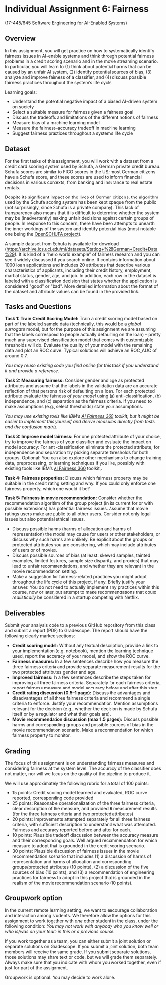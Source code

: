 # Individual Assignment 6: Fairness

(17-445/645 Software Engineering for AI-Enabled Systems)

## Overview

In this assignment, you will get practice on how to systematically identify fairness issues in AI-enable systems and think through potential fairness problems in a credit scoring scenario and in the movie streaming scenario. In particular, you will learn to (1) think about potential harms that can be caused by an unfair AI system, (2) identify potential sources of bias, (3) analyze and improve fairness of a classifier, and (4) discuss possible fairness practices throughout the system’s life cycle.

Learning goals:
* Understand the potential negative impact of a biased AI-driven system on society
* Select a suitable measure for fairness given a fairness goal 
* Discuss the tradeoffs and limitations of the different notions of fairness
* Measure bias of a machine learning model
* Measure the fairness–accuracy tradeoff in machine learning
* Suggest fairness practices throughout a system’s life cycle

## Dataset

For the first tasks of this assignment, you will work with a dataset from a credit card scoring system used by Schufa, a German private credit bureau. Schufa scores are similar to FICO scores in the US; most German citizens have a Schufa score, and these scores are used to inform financial decisions in various contexts, from banking and insurance to real estate rentals.

Despite its significant impact on the lives of German citizens, the algorithm used by the Schufa scoring system has been kept opaque from the public (not surprisingly, since Schufa is a private company). This lack of transparency also means that it is difficult to determine whether the system may be (inadvertently) making unfair decisions against certain groups of people. In response to this concern, there have been attempts to unearth the inner workings of the system and identify potential bias (most notable one being the [OpenSCHUFA project](https://openschufa.de/english)).

A sample dataset from Schufa is available for download (https://archive.ics.uci.edu/ml/datasets/Statlog+%28German+Credit+Data%29). It is kind of a “hello world example” of fairness research and you can see it widely discussed if you search online. It contains information about 1000 loan applications and includes 20 attributes that describe various characteristics of applicants, including their credit history, employment, martial status, gender, age, and job. In addition, each row in the dataset is labeled with a classification decision that states whether the application is considered "good" or "bad". More detailed information about the format of the dataset and attribute values can be found in the provided link.

## Tasks and Questions

**Task 1: Train Credit Scoring Model:** Train a credit scoring model based on part of the labeled sample data (technically, this would be a *global surrogate* model, but for the purpose of this assignment we are assuming that the labels correspond to people actually defaulting on the loan) – pretty much any supervised classification model that comes with customizable thresholds will do. Evaluate the quality of your model with the remaining data and plot an ROC curve. Typical solutions will achieve an ROC_AUC of around 0.7. 

*You may reuse existing code you find online for this task if you understand it and provide a reference.*

**Task 2: Measuring fairness:** Consider gender and age as protected attributes and assume that the labels in the validation data are an accurate reflection of that person’s risk of defaulting on a loan. For each protected attribute evaluate the fairness *of your model* using (a) anti-classification, (b) independence, and (c) separation as the fairness criteria. If you need to make assumptions (e.g., select thresholds) state your assumptions.

*You may use existing tools like IBM’s [AI Fairness 360](https://www.ibm.com/blogs/research/2018/09/ai-fairness-360/) toolkit, but it might be easier to implement this yourself and derive measures directly from tests and the confusion matrix.* 

**Task 3: Improve model fairness:** For one protected attribute of your choice, try to improve the fairness of your classifier and evaluate the impact on model accuracy: For anti-classification eliminate the protected attribute, for independence and separation try picking separate thresholds for both groups. Optional: You can also explore other mechanisms to change training data, preprocessing, or learning techniques if you like, possibly with existing tools like IBM’s [AI Fairness 360](https://www.ibm.com/blogs/research/2018/09/ai-fairness-360/) toolkit,.

**Task 4: Fairness properties:** Discuss which fairness property may be suitable in the credit rating setting and why. If you could only enforce one fairness property, which one would it be?

**Task 5: Fairness in movie recommendation:** Consider whether the recommendation algorithm of the group project (in its current for or with possible extensions) has potential fairness issues. Assume that movie ratings users make are public to all other users. Consider not only legal issues but also potential ethical issues.

* Discuss possible harms (harms of allocation and harms of representation) the model may cause for users or other stakeholders, or discuss why such harms are unlikely. Be explicit about the groups or protected attributes you are considering, which may include attributes of users or of movies.
* Discuss possible sources of bias (at least: skewed samples, tainted examples, limited features, sample size disparity, and proxies) that may lead to unfair recommendations, and whether they are relevant in the movie recommendation setting.
* Make a suggestion for fairness-related practices you might adopt throughout the life cycle of this project, if any. Briefly justify your answer. You do not need to actually implement any practices within this course, now or later, but attempt to make recommendations that could *realistically* be considered in a startup competing with Netflix.

## Deliverables

Submit your analysis code to a previous GitHub repository from this class and submit a report (PDF) to Gradescope. The report should have the following clearly marked sections:

* **Credit scoring model:** Without any textual description, provide a link to your implementation (e.g. notebook), mention the learning technique used, report the accuracy of your model, and show the ROC curve.
* **Fairness measures:** In a few sentences describe how you measure the three fairness criteria and provide separate measurement results for the two protected attributes gender and age.
* **Improved fairness:** In a few sentences describe the steps taken for improving all three fairness criteria. Separately for each fairness criteria, report fairness measure and model accuracy before and after this step.
* **Credit rating discussion (0.5–1 page):** Discuss the advantages and disadvantages of all three fairness criteria and recommend a single criteria to enforce. Justify your recommendation. Mention assumptions relevant for the decision (e.g., whether the decision is made by Schufa itself or by a regulator and what their goals are).
* **Movie recommendation discussion (max 1.5 pages):** Discuss possible harms and corresponding groups and possible sources of bias in the movie recommendation scenario. Make a recommendation for which fairness property to monitor.

## Grading

The focus of this assignment is on understanding fairness measures and considering fairness at the system level. The accuracy of the classifier does not matter, nor will we focus on the quality of the pipeline to produce it.

We will use approximately the following rubric for a total of 100 points:

* 15 points: Credit scoring model learned and evaluated, ROC curve reported, corresponding code provided
* 25 points: Reasonable operationalization of the three fairness criteria, clear description of the measure, and provided 6 measurement results (for the three fairness criteria and two protected attributes)
* 20 points: Improvements attempted separately for all three fairness criteria, with sufficient description to understand what was attempted. Fairness and accuracy reported before and after for each.
* 10 points: Plausible tradeoff discussion between the accuracy measure and their corresponding goals. Well argued recommendation for which measure to adopt that is grounded in the credit scoring scenario.
* 30 points: Plausible discussion of fairness issues in the movie recommendation scenario that includes (1) a discussion of harms of representation and harms of allocation and corresponding groups/protected attributes (10 points), (2) a discussion of the five sources of bias  (10 points), and (3) a recommendation of engineering practices for fairness to adopt in this project that is grounded in the realism of the movie recommendation scenario (10 points).

## Groupwork option

In the current remote learning setting, we want to encourage collaboration and interaction among students. We therefore allow the options for this assignment to work together with *one* other student in the class, under the following condition: *You may not work with anybody who you know well or who is/was on your team in this or a previous course.* 

If you work together as a team, you can either submit a joint solution or separate solutions on Gradescope. If you submit a joint solution, both team members will receive the same grade. If you submit separate solutions, those solutions may share text or code, but we will grade them separately. Always make sure that you indicate with whom you worked together, even if just for part of the assignment.

Groupwork is optional. You may decide to work alone.

